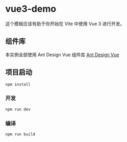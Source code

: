 # vue3-demo

这个模板应该有助于你开始在 Vite 中使用 Vue 3 进行开发。

## 组件库

本实例全部使用 Ant Design Vue 组件库
[Ant Design Vue](https://antdv.com/components/overview-cn)

## 项目启动

```sh
npm install
```

### 开发

```sh
npm run dev
```

### 编译

```sh
npm run build
```
